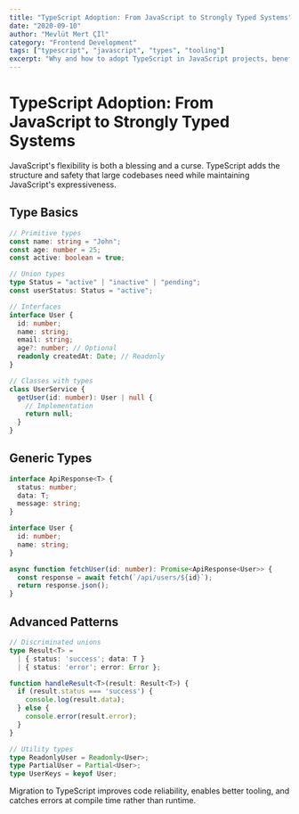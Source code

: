 ```yaml
---
title: "TypeScript Adoption: From JavaScript to Strongly Typed Systems"
date: "2020-09-10"
author: "Mevlüt Mert Çİl"
category: "Frontend Development"
tags: ["typescript", "javascript", "types", "tooling"]
excerpt: "Why and how to adopt TypeScript in JavaScript projects, benefits and challenges of static typing."
---
```


# TypeScript Adoption: From JavaScript to Strongly Typed Systems

JavaScript's flexibility is both a blessing and a curse. TypeScript adds the structure and safety that large codebases need while maintaining JavaScript's expressiveness.

## Type Basics

```typescript
// Primitive types
const name: string = "John";
const age: number = 25;
const active: boolean = true;

// Union types
type Status = "active" | "inactive" | "pending";
const userStatus: Status = "active";

// Interfaces
interface User {
  id: number;
  name: string;
  email: string;
  age?: number; // Optional
  readonly createdAt: Date; // Readonly
}

// Classes with types
class UserService {
  getUser(id: number): User | null {
    // Implementation
    return null;
  }
}
```

## Generic Types

```typescript
interface ApiResponse<T> {
  status: number;
  data: T;
  message: string;
}

interface User {
  id: number;
  name: string;
}

async function fetchUser(id: number): Promise<ApiResponse<User>> {
  const response = await fetch(`/api/users/${id}`);
  return response.json();
}
```

## Advanced Patterns

```typescript
// Discriminated unions
type Result<T> =
  | { status: 'success'; data: T }
  | { status: 'error'; error: Error };

function handleResult<T>(result: Result<T>) {
  if (result.status === 'success') {
    console.log(result.data);
  } else {
    console.error(result.error);
  }
}

// Utility types
type ReadonlyUser = Readonly<User>;
type PartialUser = Partial<User>;
type UserKeys = keyof User;
```

Migration to TypeScript improves code reliability, enables better tooling, and catches errors at compile time rather than runtime.
